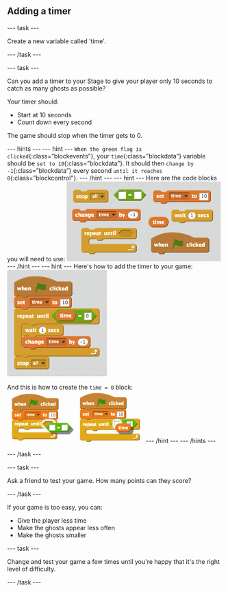 ## Adding a timer

\--- task \---

Create a new variable called 'time'.

\--- /task \---

\--- task \---

Can you add a timer to your Stage to give your player only 10 seconds to catch as many ghosts as possible?

Your timer should:

+ Start at 10 seconds
+ Count down every second

The game should stop when the timer gets to 0.

\--- hints \--- \--- hint \--- `When the green flag is clicked`{:class=”blockevents”}, your `time`{:class=”blockdata”} variable should be `set to 10`{:class=”blockdata”}. It should then `change by -1`{:class=”blockdata”} every second `until it reaches 0`{:class=”blockcontrol"}. \--- /hint \--- \--- hint \--- Here are the code blocks you will need to use: ![screenshot](images/ghost-timer-blocks.png) \--- /hint \--- \--- hint \--- Here's how to add the timer to your game: ![screenshot](images/ghost-timer-code.png)

And this is how to create the `time = 0` block: ![screenshot](images/ghost-timer-help.png) \--- /hint \--- \--- /hints \---

\--- /task \---

\--- task \---

Ask a friend to test your game. How many points can they score?

\--- /task \---

If your game is too easy, you can:

+ Give the player less time
+ Make the ghosts appear less often
+ Make the ghosts smaller

\--- task \---

Change and test your game a few times until you're happy that it's the right level of difficulty.

\--- /task \---